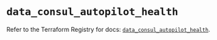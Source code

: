 # `data_consul_autopilot_health`

Refer to the Terraform Registry for docs: [`data_consul_autopilot_health`](https://registry.terraform.io/providers/hashicorp/consul/2.21.0/docs/data-sources/autopilot_health).
